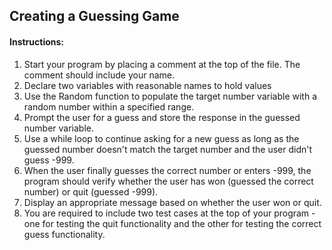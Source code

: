 ## Creating a Guessing Game

#### Instructions:

1.	Start your program by placing a comment at the top of the file. The comment should include your name.
2.	Declare two variables with reasonable names to hold values
3.	Use the Random function to populate the target number variable with a random number within a specified range.
4.	Prompt the user for a guess and store the response in the guessed number variable.
5.	Use a while loop to continue asking for a new guess as long as the guessed number doesn't match the target number and the user didn't guess -999.
6.	When the user finally guesses the correct number or enters -999, the program should verify whether the user has won (guessed the correct number) or quit (guessed -999).
7.	Display an appropriate message based on whether the user won or quit.
8.	You are required to include two test cases at the top of your program - one for testing the quit functionality and the other for testing the correct guess functionality.
